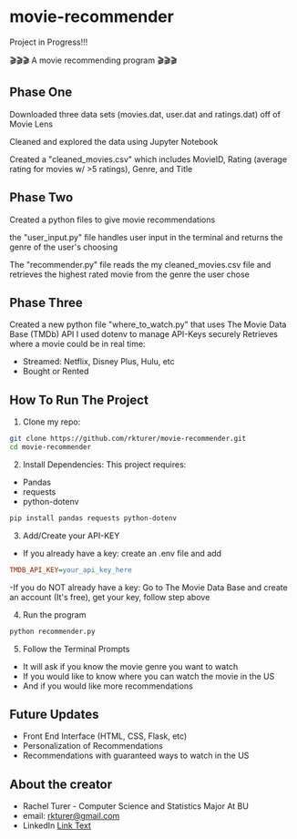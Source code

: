 # movie-recommender
Project in Progress!!!

🎬🎬🎬 A movie recommending program 🎬🎬🎬

## Phase One

Downloaded three data sets (movies.dat, user.dat and ratings.dat) off of Movie Lens 

Cleaned and explored the data using Jupyter Notebook 

Created a "cleaned_movies.csv" which includes MovieID, Rating (average rating for movies w/ >5 ratings), Genre, and Title

## Phase Two

Created a python files to give movie recommendations

the "user_input.py" file handles user input in the terminal and returns the genre of the user's choosing

The  "recommender.py" file reads the my cleaned_movies.csv file and retrieves the highest rated movie from the genre the user chose

## Phase Three

Created a new python file "where_to_watch.py" that uses The Movie Data Base (TMDb) API 
I used dotenv to manage API-Keys securely 
Retrieves where a movie could be in real time:
  - Streamed: Netflix, Disney Plus, Hulu, etc 
  - Bought or Rented

## How To Run The Project
1. Clone my repo:
```bash
git clone https://github.com/rkturer/movie-recommender.git
cd movie-recommender
```

2. Install Dependencies:
This project requires:
* Pandas
* requests
* python-dotenv

```bash
pip install pandas requests python-dotenv
```

3. Add/Create your API-KEY
- If you already have a key: create an .env file and add
```ini
TMDB_API_KEY=your_api_key_here
```
-If you do NOT already have a key: Go to The Movie Data Base and create an account (It's free), get your key, follow step above

4. Run the program
```bash
python recommender.py
```

5. Follow the Terminal Prompts
- It will ask if you know the movie genre you want to watch
- If you would like to know where you can watch the movie in the US
- And if you would like more recommendations

## Future Updates
- Front End Interface (HTML, CSS, Flask, etc)
- Personalization of Recommendations
- Recommendations with guaranteed ways to watch in the US

## About the creator
- Rachel Turer - Computer Science and Statistics Major At BU
- email: rkturer@gmail.com
- LinkedIn [Link Text](https://www.linkedin.com/in/rkturer/)





